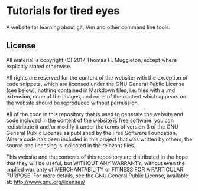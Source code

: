 # Tutorials for tired eyes

A website for learning about git, Vim and other command line tools.

## License

All material is copyright (C) 2017 Thomas H. Muggleton, except where explicitly
stated otherwise.

All rights are reserved for the content of the website; with the exception of
code snippets, which are licensed under the GNU General Public License (see
below), nothing contained in Markdown files, i.e. files with a .md extension,
none of the images, and none of the content which appears on the website should
be reproduced without permission.

All of the code in this repository that is used to generate the website and
code included in the content of the website is free software: you can
redistribute it and/or modify it under the terms of version 3 of the GNU
General Public License as published by the Free Software Foundation.  Where
code has been included in this project that was written by others, the source
and licensing is indicated in the relevant files.

This website and the contents of this repository are distributed in the hope
that they will be useful, but WITHOUT ANY WARRANTY; without even the implied
warranty of MERCHANTABILITY or FITNESS FOR A PARTICULAR PURPOSE.  For more
details, see the GNU General Public License, available at:
http://www.gnu.org/licenses/
